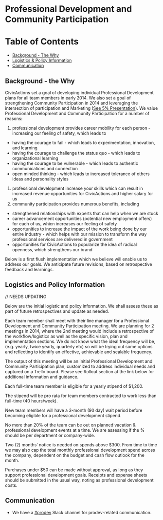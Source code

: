 # Professional Development and Community Participation

# <a name="toc"></a>Table of Contents

* [Background - The Why](#background-why)
* [Logistics & Policy Information](#logistics-policy)
* [Communication](#communication)

## <a name="background-why"></a>Background - the Why

CivicActions set a goal of developing individual Professional Development plans for all team members in early 2014. We also set a goal of strengthening Community Participation in 2014 and leveraging the intersection of participation and Marketing ([See 5% Presentation](https://docs.google.com/presentation/d/1GuEXsq8m80Sl9Jk2GE_b2oKsk38F11Vc5m7B8M8rGaA/edit#slide=id.g235778c_0_2)).
We value Professional Development and Community Participation for a number of reasons:

1. professional development provides career mobility for each person - increasing our feeling of safety, which leads to

* having the courage to fail - which leads to experimentation, innovation, and learning
* having the courage to challenge the status quo - which leads to organizational learning
* having the courage to be vulnerable - which leads to authentic communications and connection
* open minded thinking - which leads to increased tolerance of others ideas and personality styles

1. professional development increase your skills which can result in increased revenue opportunities for CivicActions and higher salary for us
2. community participation provides numerous benefits, including

* strengthened relationships with experts that can help when we are stuck
* career advancement opportunities (potential new employment offers) for each of us, whicn increases our feeling of safety
* opportunities to increase the impact of the work being done by our entire industry - which helps with our mission to transform the way professional services are delivered in government
* opportunities for CivicActions to popularize the idea of radical openness, which strengthens our brand

Below is a first flush implementation which we believe will enable us to address our goals. We anticipate future revisions, based on retrospective feedback and learnings.

## <a name="logistics-policy"></a>Logistics and Policy Information

// NEEDS UPDATING

Below are the initial logistic and policy information. We shall assess these as part of future retrospectives and update as needed.

Each team member shall meet with their line manager for a Professional Development and Community Participation meeting.
We are planning for 2 meetings in 2014, where the 2nd meeting would include a retrospective of the workflow/logistics as well as the specific vision, plan and implementation sections. We do not know what the ideal frequency will be, (e.g. yearly, twice yearly, quarterly etc) so will be trying out some options and reflecting to identify an effective, achievable and scalable frequency.

The output of this meeting will be an initial Professional Development and Community Participation plan, customized to address individual needs and captured on a Trello board. Please see Rollout section at the link below for additional information and guidance.

Each full-time team member is eligible for a yearly stipend of $1,200.

The stipend will be pro rata for team members contracted to work less than full-time (40 hours/week).

New team members will have a 3-month (90 day) wait period before becoming eligible for a professional development stipend.

No more than 20% of the team can be out on planned vacation & professional development events at a time. We are assessing if the % should be per department or company-wide.

Two (2) months’ notice is needed on spends above $300. From time to time we may also cap the total monthly professional development spend across the company, dependent on the budget and cash flow outlook for the month.

Purchases under $50 can be made without approval, as long as they support professional development goals. Receipts and expense sheets should be submitted in the usual way, noting as professional development costs.

## <a name="communication"></a>Communication

* We have a [#prodev](https://civicactions.slack.com/messages/prodev) Slack channel for prodev-related communication.
